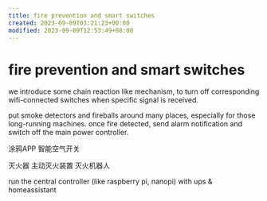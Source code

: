 ```yaml
---
title: fire prevention and smart switches
created: 2023-09-09T03:21:23+00:00
modified: 2023-09-09T12:53:49+08:00
---
```


# fire prevention and smart switches

we introduce some chain reaction like mechanism, to turn off corresponding wifi-connected switches when specific signal is received.

put smoke detectors and fireballs around many places, especially for those long-running machines. once fire detected, send alarm notification and switch off the main power controller.

涂鸦APP 智能空气开关

灭火器 主动灭火装置 灭火机器人

run the central controller (like raspberry pi, nanopi) with ups & homeassistant
